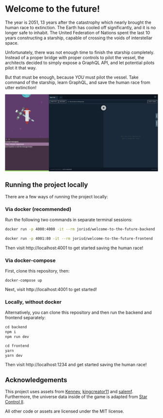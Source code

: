 # Welcome to the future!

The year is 2051, 13 years after the catastrophy which nearly brought the human race to extinction. The Earth has cooled off significantly, and it is no longer safe to inhabit. The United Federation of Nations spent the last 10 years constructing a starship, capable of crossing the voids of interstellar space.

Unfortunately, there was not enough time to finish the starship completely. Instead of a proper bridge with proper controls to pilot the vessel, the architects decided to simply expose a GraphQL API, and let potential pilots pilot it that way.

But that must be enough, because *YOU* must pilot the vessel. Take command of the starship, learn GraphQL, and save the human race from utter extinction!

![](screenshots/1.png)

## Running the project locally

There are a few ways of running the project locally:

### Via docker (recommended)

Run the following two commands in separate terminal sessions:

```bash
docker run -p 4000:4000 -it --rm jorisd/welcome-to-the-future-backend
```

```bash
docker run -p 4001:80 -it --rm jorisd/welcome-to-the-future-frontend
```

Then visit http://localhost:4001 to get started saving the human race!

### Via docker-compose

First, clone this repository, then:

```
docker-compose up
```

Next, visit http://localhost:4001 to get started!

### Locally, without docker

Alternatively, you can clone this repository and then run the backend and frontend separately:

```
cd backend
npm i
npm run dev
```

```
cd frontend
yarn
yarn dev
```

Then visit http://localhost:1234 and get started saving the human race!

## Acknowledgements

This project uses assets from [Kenney](https://www.kenney.nl/assets), [kingcreator11](https://opengameart.org/content/planetary-platformer-pack) and [salemf](https://opengameart.org/content/shiny-sun). Furthermore, the universe data inside of the game is adapted from [Star Control II](http://sc2.sourceforge.net/).

All other code or assets are licensed under the MIT license.
